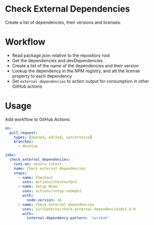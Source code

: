 Check External Dependencies
===========================

Create a list of dependencies, their versions and licenses.

# Workflow

* Read package.json relative to the repository root
* Get the dependencies and devDependencies
* Create a list of the name of the dependencies and their version
* Lookup the dependency in the NPM registry, and att the license property to each dependency
* Set `external-dependencies` to action output for consumption in other GitHub actions

# Usage

Add workflow to GitHub Actions:

```yml
on:
  pull_request:
    types: [opened, edited, synchronize]
    branches:
      - develop

jobs:
  check_external_dependencies:
    runs-on: ubuntu-latest
    name: Check external dependencies
    steps:
      - name: Checkout
        uses: actions/checkout@v3
      - name: Setup Node
        uses: actions/setup-node@v3
        with:
          node-version: 16
      - name: Check external dependencies
        uses: surikaterna/check-external-dependencies@v1.0.0
        with:
          internal-dependency-pattern: 'surikat'
```
